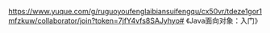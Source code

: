 https://www.yuque.com/g/ruguoyoufenglaibiansuifengqu/cx50vr/tdeze1gor1mfzkuw/collaborator/join?token=7jfY4vfs8SAJyhyo# 《Java面向对象：入门》